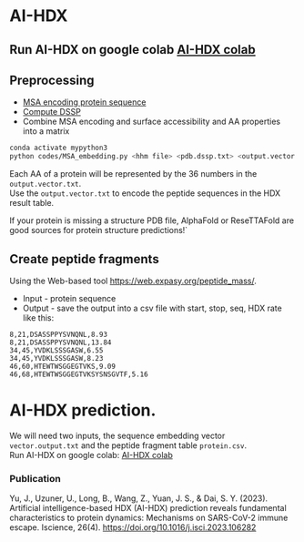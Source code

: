 # AI-HDX

## Run AI-HDX on google colab [AI-HDX colab](https://colab.research.google.com/github/Environmentalpublichealth/AI-HDX/blob/main/AI_HDX.ipynb)

## Preprocessing
* [MSA encoding protein sequence](https://github.com/Environmentalpublichealth/AI-HDX/blob/main/Documentations/MSA_embedding.md)
* [Compute DSSP](https://github.com/Environmentalpublichealth/AI-HDX/blob/main/Documentations/dssp.md)
* Combine MSA encoding and surface accessibility and AA properties into a matrix
```bash
conda activate mypython3
python codes/MSA_embedding.py <hhm file> <pdb.dssp.txt> <output.vector.txt>
```
Each AA of a protein will be represented by the 36 numbers in the `output.vector.txt`.           
Use the `output.vector.txt` to encode the peptide sequences in the HDX result table.

If your protein is missing a structure PDB file, AlphaFold or ReseTTAFold are good sources for protein structure predictions!`

## Create peptide fragments
Using the Web-based tool https://web.expasy.org/peptide_mass/.      
* Input - protein sequence
* Output - save the output into a csv file with start, stop, seq, HDX rate like this:
```csv
8,21,DSASSPPYSVNQNL,8.93
8,21,DSASSPPYSVNQNL,13.84
34,45,YVDKLSSSGASW,6.55
34,45,YVDKLSSSGASW,8.23
46,60,HTEWTWSGGEGTVKS,9.09
46,68,HTEWTWSGGEGTVKSYSNSGVTF,5.16
```

# AI-HDX prediction. 
We will need two inputs, the sequence embedding vector `vector.output.txt` and the peptide fragment table `protein.csv`.  
Run AI-HDX on google colab:
[AI-HDX colab](https://colab.research.google.com/github/Environmentalpublichealth/AI-HDX/blob/main/AI_HDX.ipynb)

### Publication
Yu, J., Uzuner, U., Long, B., Wang, Z., Yuan, J. S., & Dai, S. Y. (2023). Artificial intelligence-based HDX (AI-HDX) prediction reveals fundamental characteristics to protein dynamics: Mechanisms on SARS-CoV-2 immune escape. Iscience, 26(4).
https://doi.org/10.1016/j.isci.2023.106282

